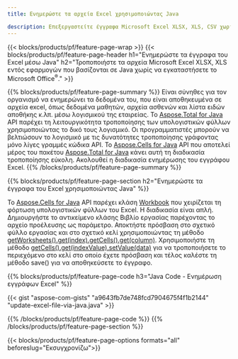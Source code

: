 ```yaml
---
title: Ενημερώστε τα αρχεία Excel χρησιμοποιώντας Java 

description: Επεξεργαστείτε έγγραφα Microsoft Excel XLSX, XLS, CSV χωρίς να εγκαταστήσετε το Microsoft Office σε εφαρμογές που βασίζονται σε Java.
---
```


{{< blocks/products/pf/feature-page-wrap >}}
{{< blocks/products/pf/feature-page-header h1="Ενημερώστε τα έγγραφα του Excel μέσω Java" h2="Τροποποιήστε τα αρχεία Microsoft Excel XLSX, XLS εντός εφαρμογών που βασίζονται σε Java χωρίς να εγκαταστήσετε το Microsoft Office<sup>&reg;</sup>." >}}

{{% blocks/products/pf/feature-page-summary %}}
Είναι σύνηθες για τον οργανισμό να ενημερώνει τα δεδομένα του, που είναι αποθηκευμένα σε αρχεία excel, όπως δεδομένα μαθητών, αρχεία ασθενών και λίστα ειδών αποθήκης κ.λπ. μέσω λογισμικού της εταιρείας. Το [Aspose.Total for Java](https://products.aspose.com/total/java/) API παρέχει τη λειτουργικότητα τροποποίησης των υπολογιστικών φύλλων χρησιμοποιώντας το δικό τους λογισμικό. Οι προγραμματιστές μπορούν να βελτιώσουν το λογισμικό με τις δυνατότητες τροποποίησης γράφοντας μόνο λίγες γραμμές κώδικα API. Το [Aspose.Cells for Java](https://products.aspose.com/cells/java/) API που αποτελεί μέρος του πακέτου [Aspose.Total for Java](https://products.aspose.com/total/java/) κάνει αυτή τη διαδικασία τροποποίησης εύκολη. Ακολουθεί η διαδικασία ενημέρωσης του εγγράφου Excel.
{{% /blocks/products/pf/feature-page-summary  %}}

{{% blocks/products/pf/feature-page-section  h2="Ενημερώστε τα έγγραφα του Excel χρησιμοποιώντας Java" %}}

Το [Aspose.Cells for Java](https://products.aspose.com/cells/java/) API παρέχει κλάση [Workbook](https://reference.aspose.com/cells/java/com.aspose.cells/Workbook) που χειρίζεται τη φόρτωση υπολογιστικών φύλλων του Excel. Η διαδικασία είναι απλή. Δημιουργήστε το αντικείμενο κλάσης Βιβλίο εργασίας παρέχοντας το αρχείο προέλευσης ως παράμετρο. Αποκτήστε πρόσβαση στο σχετικό φύλλο εργασίας και στο σχετικό κελί χρησιμοποιώντας τη μέθοδο [getWorksheets().get(index).getCells().get(column)](https://reference.aspose.com/cells/java/com.aspose.cells/cells#Item%20(int)). Χρησιμοποιήστε τη μέθοδο [getCells().get(indexValue).setValue(data)](https://reference.aspose.com/cells/java/com.aspose.cells/cell#Value) για να τροποποιήσετε το περιεχόμενο στο κελί στο οποίο έχετε πρόσβαση και τέλος καλέστε τη μέθοδο save() για να αποθηκεύσετε το έγγραφο.

{{% blocks/products/pf/feature-page-code h3="Java Code - Ενημέρωση εγγράφων Excel" %}}

{{< gist "aspose-com-gists" "a9643fb7de748fcd7904675f4f1b2144" "update-excel-file-via-java.java" >}}

{{% /blocks/products/pf/feature-page-code  %}}
{{% /blocks/products/pf/feature-page-section %}}

{{< blocks/products/pf/feature-page-options formats="all" beforeslug="Εκσυγχρονίζω">}}